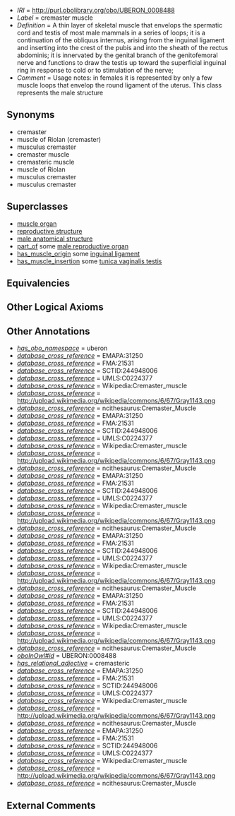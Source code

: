  * *IRI* = http://purl.obolibrary.org/obo/UBERON_0008488
 * *Label* = cremaster muscle
 * *Definition* = A thin layer of skeletal muscle that envelops the spermatic cord and testis of most male mammals in a series of loops; it is a continuation of the obliquus internus, arising from the inguinal ligament and inserting into the crest of the pubis and into the sheath of the rectus abdominis; it is innervated by the genital branch of the genitofemoral nerve and functions to draw the testis up toward the superficial inguinal ring in response to cold or to stimulation of the nerve; 
 * *Comment* = Usage notes: in females it is represented by only a few muscle loops that envelop the round ligament of the uterus. This class represents the male structure

## Synonyms

 * cremaster
 * muscle of Riolan (cremaster)
 * musculus cremaster <male>
 * cremaster muscle
 * cremasteric muscle
 * muscle of Riolan
 * musculus cremaster
 * musculus cremaster

## Superclasses

 * [muscle organ](../../UBERON/30/UBERON_0001630.md)
 * [reproductive structure](../../UBERON/56/UBERON_0005156.md)
 * [male anatomical structure](../../UBERON/03/UBERON_0014403.md)
 * [part_of](../../BFO/50/BFO_0000050.md) some [male reproductive organ](../../UBERON/35/UBERON_0003135.md)
 * [has_muscle_origin](../../RO/72/RO_0002372.md) some [inguinal ligament](../../UBERON/04/UBERON_0006204.md)
 * [has_muscle_insertion](../../RO/73/RO_0002373.md) some [tunica vaginalis testis](../../UBERON/50/UBERON_0006650.md)

## Equivalencies


## Other Logical Axioms


## Other Annotations

 * *[has_obo_namespace](../../ce/oboInOwl#hasOBONamespace.md)* = uberon
 * *[database_cross_reference](../../ef/oboInOwl#hasDbXref.md)* = EMAPA:31250
 * *[database_cross_reference](../../ef/oboInOwl#hasDbXref.md)* = FMA:21531
 * *[database_cross_reference](../../ef/oboInOwl#hasDbXref.md)* = SCTID:244948006
 * *[database_cross_reference](../../ef/oboInOwl#hasDbXref.md)* = UMLS:C0224377
 * *[database_cross_reference](../../ef/oboInOwl#hasDbXref.md)* = Wikipedia:Cremaster_muscle
 * *[database_cross_reference](../../ef/oboInOwl#hasDbXref.md)* = http://upload.wikimedia.org/wikipedia/commons/6/67/Gray1143.png
 * *[database_cross_reference](../../ef/oboInOwl#hasDbXref.md)* = ncithesaurus:Cremaster_Muscle
 * *[database_cross_reference](../../ef/oboInOwl#hasDbXref.md)* = EMAPA:31250
 * *[database_cross_reference](../../ef/oboInOwl#hasDbXref.md)* = FMA:21531
 * *[database_cross_reference](../../ef/oboInOwl#hasDbXref.md)* = SCTID:244948006
 * *[database_cross_reference](../../ef/oboInOwl#hasDbXref.md)* = UMLS:C0224377
 * *[database_cross_reference](../../ef/oboInOwl#hasDbXref.md)* = Wikipedia:Cremaster_muscle
 * *[database_cross_reference](../../ef/oboInOwl#hasDbXref.md)* = http://upload.wikimedia.org/wikipedia/commons/6/67/Gray1143.png
 * *[database_cross_reference](../../ef/oboInOwl#hasDbXref.md)* = ncithesaurus:Cremaster_Muscle
 * *[database_cross_reference](../../ef/oboInOwl#hasDbXref.md)* = EMAPA:31250
 * *[database_cross_reference](../../ef/oboInOwl#hasDbXref.md)* = FMA:21531
 * *[database_cross_reference](../../ef/oboInOwl#hasDbXref.md)* = SCTID:244948006
 * *[database_cross_reference](../../ef/oboInOwl#hasDbXref.md)* = UMLS:C0224377
 * *[database_cross_reference](../../ef/oboInOwl#hasDbXref.md)* = Wikipedia:Cremaster_muscle
 * *[database_cross_reference](../../ef/oboInOwl#hasDbXref.md)* = http://upload.wikimedia.org/wikipedia/commons/6/67/Gray1143.png
 * *[database_cross_reference](../../ef/oboInOwl#hasDbXref.md)* = ncithesaurus:Cremaster_Muscle
 * *[database_cross_reference](../../ef/oboInOwl#hasDbXref.md)* = EMAPA:31250
 * *[database_cross_reference](../../ef/oboInOwl#hasDbXref.md)* = FMA:21531
 * *[database_cross_reference](../../ef/oboInOwl#hasDbXref.md)* = SCTID:244948006
 * *[database_cross_reference](../../ef/oboInOwl#hasDbXref.md)* = UMLS:C0224377
 * *[database_cross_reference](../../ef/oboInOwl#hasDbXref.md)* = Wikipedia:Cremaster_muscle
 * *[database_cross_reference](../../ef/oboInOwl#hasDbXref.md)* = http://upload.wikimedia.org/wikipedia/commons/6/67/Gray1143.png
 * *[database_cross_reference](../../ef/oboInOwl#hasDbXref.md)* = ncithesaurus:Cremaster_Muscle
 * *[database_cross_reference](../../ef/oboInOwl#hasDbXref.md)* = EMAPA:31250
 * *[database_cross_reference](../../ef/oboInOwl#hasDbXref.md)* = FMA:21531
 * *[database_cross_reference](../../ef/oboInOwl#hasDbXref.md)* = SCTID:244948006
 * *[database_cross_reference](../../ef/oboInOwl#hasDbXref.md)* = UMLS:C0224377
 * *[database_cross_reference](../../ef/oboInOwl#hasDbXref.md)* = Wikipedia:Cremaster_muscle
 * *[database_cross_reference](../../ef/oboInOwl#hasDbXref.md)* = http://upload.wikimedia.org/wikipedia/commons/6/67/Gray1143.png
 * *[database_cross_reference](../../ef/oboInOwl#hasDbXref.md)* = ncithesaurus:Cremaster_Muscle
 * *[oboInOwl#id](../../id/oboInOwl#id.md)* = UBERON:0008488
 * *[has_relational_adjective](../../UBPROP/07/UBPROP_0000007.md)* = cremasteric
 * *[database_cross_reference](../../ef/oboInOwl#hasDbXref.md)* = EMAPA:31250
 * *[database_cross_reference](../../ef/oboInOwl#hasDbXref.md)* = FMA:21531
 * *[database_cross_reference](../../ef/oboInOwl#hasDbXref.md)* = SCTID:244948006
 * *[database_cross_reference](../../ef/oboInOwl#hasDbXref.md)* = UMLS:C0224377
 * *[database_cross_reference](../../ef/oboInOwl#hasDbXref.md)* = Wikipedia:Cremaster_muscle
 * *[database_cross_reference](../../ef/oboInOwl#hasDbXref.md)* = http://upload.wikimedia.org/wikipedia/commons/6/67/Gray1143.png
 * *[database_cross_reference](../../ef/oboInOwl#hasDbXref.md)* = ncithesaurus:Cremaster_Muscle
 * *[database_cross_reference](../../ef/oboInOwl#hasDbXref.md)* = EMAPA:31250
 * *[database_cross_reference](../../ef/oboInOwl#hasDbXref.md)* = FMA:21531
 * *[database_cross_reference](../../ef/oboInOwl#hasDbXref.md)* = SCTID:244948006
 * *[database_cross_reference](../../ef/oboInOwl#hasDbXref.md)* = UMLS:C0224377
 * *[database_cross_reference](../../ef/oboInOwl#hasDbXref.md)* = Wikipedia:Cremaster_muscle
 * *[database_cross_reference](../../ef/oboInOwl#hasDbXref.md)* = http://upload.wikimedia.org/wikipedia/commons/6/67/Gray1143.png
 * *[database_cross_reference](../../ef/oboInOwl#hasDbXref.md)* = ncithesaurus:Cremaster_Muscle

## External Comments

